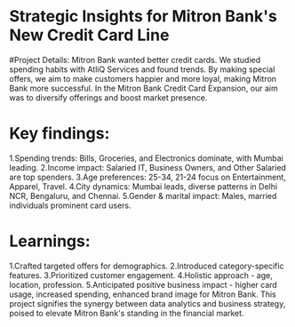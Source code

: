 # Strategic Insights for Mitron Bank's New Credit Card Line

#Project Details: Mitron Bank wanted better credit cards. We studied spending habits with AtliQ Services and found trends. By making special offers, we aim to make customers happier and more loyal, making Mitron Bank more successful.
In the Mitron Bank Credit Card Expansion, our aim was to diversify offerings and boost market presence.

# Key findings:

1.Spending trends: Bills, Groceries, and Electronics dominate, with Mumbai leading.
2.Income impact: Salaried IT, Business Owners, and Other Salaried are top spenders.
3.Age preferences: 25-34, 21-24 focus on Entertainment, Apparel, Travel.
4.City dynamics: Mumbai leads, diverse patterns in Delhi NCR, Bengaluru, and Chennai.
5.Gender & marital impact: Males, married individuals prominent card users.

# Learnings:

1.Crafted targeted offers for demographics.
2.Introduced category-specific features.
3.Prioritized customer engagement.
4.Holistic approach - age, location, profession.
5.Anticipated positive business impact - higher card usage, increased spending, enhanced brand image for Mitron Bank. This project signifies the synergy between data analytics and business strategy, poised to elevate Mitron Bank's standing in the financial market.
